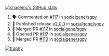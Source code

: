 [![chasemc's GitHub stats](https://github-readme-stats.vercel.app/api?username=chasemc)](https://github.com/anuraghazra/github-readme-stats)


<!--START_SECTION:activity-->
1. 🗣 Commented on [#117](https://github.com/socialgene/sgpy/pull/117#issuecomment-3092491402) in [socialgene/sgpy](https://github.com/socialgene/sgpy)
2. 🚀 Published release [v2.0.0](https://github.com/socialgene/sgpy/releases/tag/v2.0.0) in [socialgene/sgpy](https://github.com/socialgene/sgpy)
3. 🎉 Merged PR [#117](https://github.com/socialgene/sgpy/pull/117) in [socialgene/sgpy](https://github.com/socialgene/sgpy)
4. 💪 Opened PR [#117](https://github.com/socialgene/sgpy/pull/117) in [socialgene/sgpy](https://github.com/socialgene/sgpy)
5. 🎉 Merged PR [#110](https://github.com/socialgene/sgpy/pull/110) in [socialgene/sgpy](https://github.com/socialgene/sgpy)
<!--END_SECTION:activity-->
[![trophy](https://github-profile-trophy.vercel.app/?username=chasemc)](https://github.com/ryo-ma/github-profile-trophy)

